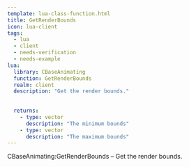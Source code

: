 ```yaml
---
template: lua-class-function.html
title: GetRenderBounds
icon: lua-client
tags:
  - lua
  - client
  - needs-verification
  - needs-example
lua:
  library: CBaseAnimating
  function: GetRenderBounds
  realm: client
  description: "Get the render bounds."
  
  
  returns:
    - type: vector
      description: "The minimum bounds"
    - type: vector
      description: "The maximum bounds"
---
```


<div class="lua__search__keywords">
CBaseAnimating:GetRenderBounds &#x2013; Get the render bounds.
</div>
